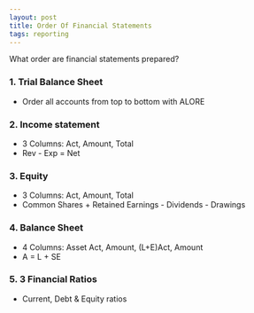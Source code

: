 ```yaml
---
layout: post
title: Order Of Financial Statements
tags: reporting
---
```


What order are financial statements prepared?

### 1. Trial Balance Sheet

- Order all accounts from top to bottom with ALORE   

### 2. Income statement    

- 3 Columns: Act, Amount, Total  
- Rev - Exp = Net   

### 3. Equity    

- 3 Columns: Act, Amount, Total   
- Common Shares + Retained Earnings - Dividends - Drawings   

### 4. Balance Sheet   

- 4 Columns: Asset Act, Amount, (L+E)Act, Amount  
- A = L + SE  

### 5. 3 Financial Ratios   

- Current, Debt & Equity ratios  

